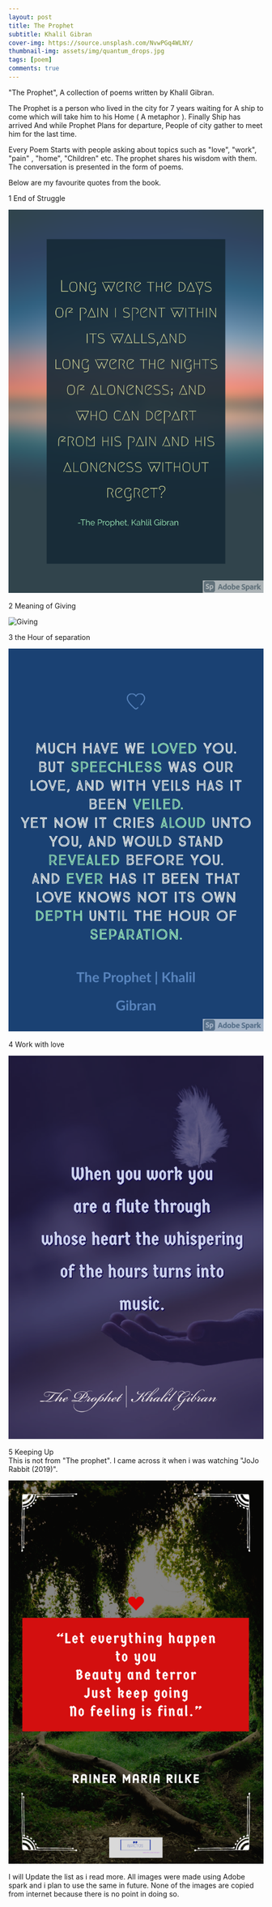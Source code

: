 ```yaml
---
layout: post
title: The Prophet
subtitle: Khalil Gibran
cover-img: https://source.unsplash.com/NvwPGq4WLNY/
thumbnail-img: assets/img/quantum_drops.jpg
tags: [poem]
comments: true
---
```

"The Prophet", A collection of poems written by Khalil Gibran.


The Prophet is a person who lived in the city
for 7 years waiting for A ship to come which will take
him to his Home ( A metaphor ). Finally Ship has arrived
And while Prophet Plans for departure, People of city gather
to meet him for the last time.

Every Poem Starts with people asking about topics such as "love", "work",
"pain" , "home", "Children" etc. The prophet shares his wisdom with them.
The conversation is presented in the form of poems.

Below are my favourite quotes from the book.


1 End of Struggle

![Leaving the City](/assets/img/the_prophet/leaving_the_city.png)

2 Meaning of Giving

![Giving](/assets/img/the_prophet/giving.png)

3 the Hour of separation

![silent_love](/assets/img/the_prophet/silent_love.png)

4 Work with love

![work](/assets/img/the_prophet/work.png)

5 Keeping Up  
This is not from "The prophet". I came across it
when i was watching "JoJo Rabbit (2019)".

![keeping Up](/assets/img/the_prophet/keeping_up.png)

I will Update the list as i read more. All images were 
made using Adobe spark and i plan to use the same in future. 
None of the images are copied from internet because 
there is no point in doing so.